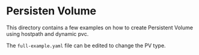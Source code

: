 # Persisten Volume

This directory contains a few examples on how to create Persistent Volume using hostpath and dynamic pvc.

The `full-example.yaml` file can be edited to change the PV type.

